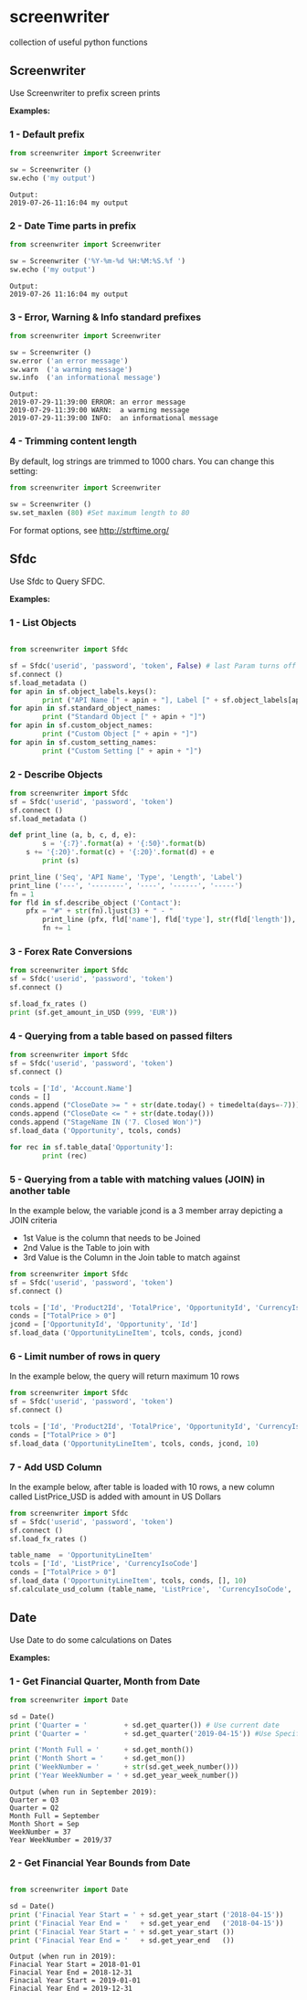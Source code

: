 # screenwriter
collection of useful python functions


## Screenwriter

Use Screenwriter to prefix screen prints

**Examples:**

### 1 - Default prefix ###

```python
from screenwriter import Screenwriter

sw = Screenwriter ()
sw.echo ('my output')
```
```
Output:
2019-07-26-11:16:04 my output
```

### 2 - Date Time parts in prefix ###

```python
from screenwriter import Screenwriter

sw = Screenwriter ('%Y-%m-%d %H:%M:%S.%f ')
sw.echo ('my output')
```
```
Output:
2019-07-26 11:16:04 my output
```
 
### 3 - Error, Warning & Info standard prefixes ###

```python
from screenwriter import Screenwriter

sw = Screenwriter ()
sw.error ('an error message')
sw.warn  ('a warming message')
sw.info  ('an informational message')
```
```
Output:
2019-07-29-11:39:00 ERROR: an error message
2019-07-29-11:39:00 WARN:  a warming message
2019-07-29-11:39:00 INFO:  an informational message
```

### 4 - Trimming content length  ###
By default, log strings are trimmed to 1000 chars.
You can change this setting:
```python
from screenwriter import Screenwriter
	
sw = Screenwriter ()
sw.set_maxlen (80) #Set maximum length to 80
```

For format options, see http://strftime.org/

## Sfdc

Use Sfdc to Query SFDC.

**Examples:**

### 1 - List Objects ###

```python

from screenwriter import Sfdc

sf = Sfdc('userid', 'password', 'token', False) # last Param turns off verbose
sf.connect ()
sf.load_metadata ()
for apin in sf.object_labels.keys():
        print ("API Name [" + apin + "], Label [" + sf.object_labels[apin] + "]")
for apin in sf.standard_object_names:
        print ("Standard Object [" + apin + "]")
for apin in sf.custom_object_names:
        print ("Custom Object [" + apin + "]")
for apin in sf.custom_setting_names:
        print ("Custom Setting [" + apin + "]")

```

### 2 - Describe Objects ###

```python
from screenwriter import Sfdc
sf = Sfdc('userid', 'password', 'token')
sf.connect ()
sf.load_metadata ()

def print_line (a, b, c, d, e):
        s = '{:7}'.format(a) + '{:50}'.format(b)
	s += '{:20}'.format(c) + '{:20}'.format(d) + e
        print (s)

print_line ('Seq', 'API Name', 'Type', 'Length', 'Label')
print_line ('---', '--------', '----', '------', '-----')
fn = 1
for fld in sf.describe_object ('Contact'):
	pfx = "#" + str(fn).ljust(3) + " - "
        print_line (pfx, fld['name'], fld['type'], str(fld['length']), fld['label'])
        fn += 1

```

### 3 - Forex Rate Conversions ###

```python
from screenwriter import Sfdc
sf = Sfdc('userid', 'password', 'token')
sf.connect ()

sf.load_fx_rates ()
print (sf.get_amount_in_USD (999, 'EUR'))
```

### 4 - Querying from a table based on passed filters ###

```python
from screenwriter import Sfdc
sf = Sfdc('userid', 'password', 'token')
sf.connect ()

tcols = ['Id', 'Account.Name']
conds = []
conds.append ("CloseDate >= " + str(date.today() + timedelta(days=-7)))
conds.append ("CloseDate <= " + str(date.today()))
conds.append ("StageName IN ('7. Closed Won')")
sf.load_data ('Opportunity', tcols, conds)

for rec in sf.table_data['Opportunity']:
        print (rec)
```

### 5 - Querying from a table with matching values (JOIN) in another table ###

In the example below, the variable jcond is a 3 member array depicting a JOIN criteria
* 1st Value is the column that needs to be Joined
* 2nd Value is the Table to join with
* 3rd Value is the Column in the Join table to match against

```python
from screenwriter import Sfdc
sf = Sfdc('userid', 'password', 'token')
sf.connect ()

tcols = ['Id', 'Product2Id', 'TotalPrice', 'OpportunityId', 'CurrencyIsoCode']
conds = ["TotalPrice > 0"]
jcond = ['OpportunityId', 'Opportunity', 'Id']
sf.load_data ('OpportunityLineItem', tcols, conds, jcond)
```

### 6 - Limit number of rows in query ###

In the example below, the query will return maximum 10 rows

```python
from screenwriter import Sfdc
sf = Sfdc('userid', 'password', 'token')
sf.connect ()

tcols = ['Id', 'Product2Id', 'TotalPrice', 'OpportunityId', 'CurrencyIsoCode']
conds = ["TotalPrice > 0"]
sf.load_data ('OpportunityLineItem', tcols, conds, jcond, 10)
```

### 7 - Add USD Column ###

In the example below, after table is loaded with 10 rows, a new column called ListPrice_USD is added with amount in US Dollars

```python
from screenwriter import Sfdc
sf = Sfdc('userid', 'password', 'token')
sf.connect ()
sf.load_fx_rates ()

table_name  = 'OpportunityLineItem'
tcols = ['Id', 'ListPrice', 'CurrencyIsoCode']
conds = ["TotalPrice > 0"]
sf.load_data ('OpportunityLineItem', tcols, conds, [], 10)
sf.calculate_usd_column (table_name, 'ListPrice',  'CurrencyIsoCode', 'ListPrice_USD')
```


## Date

Use Date to do some calculations on Dates

**Examples:**

### 1 - Get Financial Quarter, Month from Date ###

```python
from screenwriter import Date

sd = Date()
print ('Quarter = '         + sd.get_quarter()) # Use current date
print ('Quarter = '         + sd.get_quarter('2019-04-15')) #Use Specified date

print ('Month Full = '      + sd.get_month())
print ('Month Short = '     + sd.get_mon())
print ('WeekNumber = '      + str(sd.get_week_number()))
print ('Year WeekNumber = ' + sd.get_year_week_number())
```
```
Output (when run in September 2019):
Quarter = Q3
Quarter = Q2
Month Full = September
Month Short = Sep
WeekNumber = 37
Year WeekNumber = 2019/37
```

### 2 - Get Financial Year Bounds from Date ###

```python

from screenwriter import Date

sd = Date()
print ('Finacial Year Start = ' + sd.get_year_start ('2018-04-15'))
print ('Finacial Year End = '   + sd.get_year_end   ('2018-04-15'))
print ('Finacial Year Start = ' + sd.get_year_start ())
print ('Finacial Year End = '   + sd.get_year_end   ())
```
```
Output (when run in 2019):
Finacial Year Start = 2018-01-01
Finacial Year End = 2018-12-31
Finacial Year Start = 2019-01-01
Finacial Year End = 2019-12-31

```
